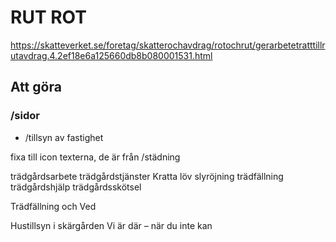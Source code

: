 # RUT ROT

https://skatteverket.se/foretag/skatterochavdrag/rotochrut/gerarbetetratttillrutavdrag.4.2ef18e6a125660db8b080001531.html

## Att göra

### /sidor

- /tillsyn av fastighet
  
fixa till icon texterna, de är från /städning

trädgårdsarbete
trädgårdstjänster
Kratta löv
slyröjning
trädfällning
trädgårdshjälp
trädgårdsskötsel


 <Link rel="noopener noreferrer" target="_blank" href="http://vedtradfallning.se/" passHref> Trädfällning och Ved
  </Link> 

  Hustillsyn i skärgården
Vi är där – när du inte kan